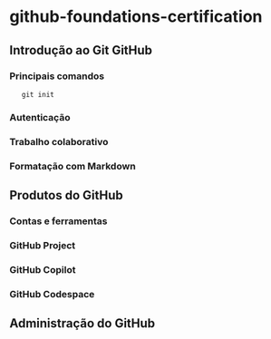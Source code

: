 # github-foundations-certification

  ## Introdução ao Git GitHub
  
  ### Principais comandos
  ```git bash
     git init
  ```
  ### Autenticação
  ### Trabalho colaborativo
  ### Formatação com Markdown
  
  ## Produtos do GitHub
  ### Contas e ferramentas
  ### GitHub Project
  ### GitHub Copilot
  ### GitHub Codespace
  
  ## Administração do GitHub
